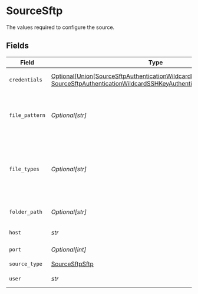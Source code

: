 # SourceSftp

The values required to configure the source.


## Fields

| Field                                                                                                                                                                                    | Type                                                                                                                                                                                     | Required                                                                                                                                                                                 | Description                                                                                                                                                                              | Example                                                                                                                                                                                  |
| ---------------------------------------------------------------------------------------------------------------------------------------------------------------------------------------- | ---------------------------------------------------------------------------------------------------------------------------------------------------------------------------------------- | ---------------------------------------------------------------------------------------------------------------------------------------------------------------------------------------- | ---------------------------------------------------------------------------------------------------------------------------------------------------------------------------------------- | ---------------------------------------------------------------------------------------------------------------------------------------------------------------------------------------- |
| `credentials`                                                                                                                                                                            | [Optional[Union[SourceSftpAuthenticationWildcardPasswordAuthentication, SourceSftpAuthenticationWildcardSSHKeyAuthentication]]](../../models/shared/sourcesftpauthenticationwildcard.md) | :heavy_minus_sign:                                                                                                                                                                       | The server authentication method                                                                                                                                                         |                                                                                                                                                                                          |
| `file_pattern`                                                                                                                                                                           | *Optional[str]*                                                                                                                                                                          | :heavy_minus_sign:                                                                                                                                                                       | The regular expression to specify files for sync in a chosen Folder Path                                                                                                                 | log-([0-9]{4})([0-9]{2})([0-9]{2}) - This will filter files which  `log-yearmmdd`                                                                                                        |
| `file_types`                                                                                                                                                                             | *Optional[str]*                                                                                                                                                                          | :heavy_minus_sign:                                                                                                                                                                       | Coma separated file types. Currently only 'csv' and 'json' types are supported.                                                                                                          | csv,json                                                                                                                                                                                 |
| `folder_path`                                                                                                                                                                            | *Optional[str]*                                                                                                                                                                          | :heavy_minus_sign:                                                                                                                                                                       | The directory to search files for sync                                                                                                                                                   | /logs/2022                                                                                                                                                                               |
| `host`                                                                                                                                                                                   | *str*                                                                                                                                                                                    | :heavy_check_mark:                                                                                                                                                                       | The server host address                                                                                                                                                                  | www.host.com                                                                                                                                                                             |
| `port`                                                                                                                                                                                   | *Optional[int]*                                                                                                                                                                          | :heavy_minus_sign:                                                                                                                                                                       | The server port                                                                                                                                                                          | 22                                                                                                                                                                                       |
| `source_type`                                                                                                                                                                            | [SourceSftpSftp](../../models/shared/sourcesftpsftp.md)                                                                                                                                  | :heavy_check_mark:                                                                                                                                                                       | N/A                                                                                                                                                                                      |                                                                                                                                                                                          |
| `user`                                                                                                                                                                                   | *str*                                                                                                                                                                                    | :heavy_check_mark:                                                                                                                                                                       | The server user                                                                                                                                                                          |                                                                                                                                                                                          |